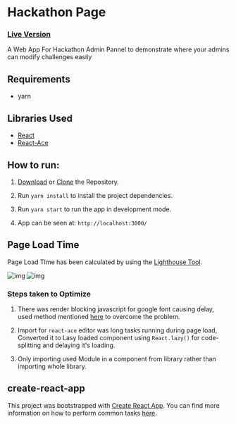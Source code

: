 # Hackathon Page

### [Live Version]()

A Web App For Hackathon Admin Pannel to demonstrate where your admins can modify challenges easily

## Requirements

- yarn

## Libraries Used

- [React](https://reactjs.org/)
- [React-Ace](https://github.com/securingsincity/react-ace)

## How to run:

1. [Download]() or [Clone]() the Repository.
2. Run `yarn install` to install the project dependencies.

3. Run `yarn start` to run the app in development mode.

4. App can be seen at: `http://localhost:3000/`

## Page Load Time

Page Load TIme has been calculated by using the [Lighthouse Tool]().

![img]()
![img]()


### Steps taken to Optimize

1. There was render blocking javascript for google font causing delay, used method mentioned [here](https://pagespeedchecklist.com/asynchronous-google-fonts) to overcome the problem.

2. Import for `react-ace` editor was long tasks running during page load, Converted it to Lasy loaded component using `React.lazy()` for code-splitting and delaying it's loading.

3. Only importing used Module in a component from library rather than importing whole library.

## create-react-app

This project was bootstrapped with [Create React App](https://github.com/facebookincubator/create-react-app). You can find more information on how to perform common tasks [here](https://github.com/facebook/create-react-app/blob/master/packages/cra-template/template/README.md).
